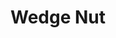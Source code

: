 ---
title: "Wedge Nut"
description : "this is a meta description"
draft: false
image: "/images/products/wedgeNut/WedgeNut.jpg"

---